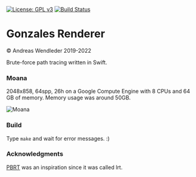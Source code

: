 [![License: GPL v3](https://img.shields.io/badge/License-GPLv3-blue.svg)](https://www.gnu.org/licenses/gpl-3.0)
[![Build Status](https://github.com/gonsolo/gonzales/actions/workflows/main.yml/badge.svg)](https://github.com/gonsolo/gonzales_private/actions/workflows/main.yml)

# Gonzales Renderer

© Andreas Wendleder 2019-2022

Brute-force path tracing written in Swift.

### Moana

2048x858, 64spp, 26h on a Google Compute Engine with 8 CPUs and 64 GB of memory.
Memory usage was around 50GB.

![Moana](Images/moana.png)

### Build

Type `make` and wait for error messages. :)

### Acknowledgments

[PBRT](https://www.pbr-book.org/) was an inspiration since it was called lrt.
